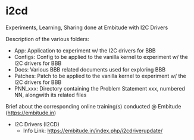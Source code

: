 # i2cd
Experiments, Learning, Sharing done at Embitude with I2C Drivers

Description of the various folders:

+ App: Application to experiment w/ the I2C drivers for BBB
+ Configs: Config to be applied to the vanilla kernel to experiment w/ the I2C drivers for BBB
+ Docs: Various BBB related documents used for exploring BBB
+ Patches: Patch to be applied to the vanilla kernel to experiment w/ the I2C drivers for BBB
+ PNN_xxx: Directory containing the Problem Statement xxx, numbered NN, alongwith its related files

Brief about the corresponding online training(s) conducted @ Embitude (https://embitude.in)

+ I2C Drivers (I2CD)
	- Info Link: https://embitude.in/index.php/i2cdriverupdate/
